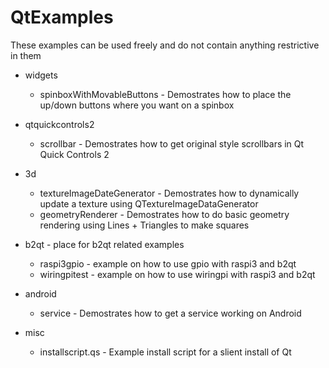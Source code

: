 # QtExamples

These examples can be used freely and do not contain anything restrictive in them

- widgets
   - spinboxWithMovableButtons - Demostrates how to place the up/down buttons where you want on a spinbox

- qtquickcontrols2
   - scrollbar - Demostrates how to get original style scrollbars in Qt Quick Controls 2

- 3d
   - textureImageDateGenerator - Demostrates how to dynamically update a texture using QTextureImageDataGenerator
   - geometryRenderer - Demostrates how to do basic geometry rendering using Lines + Triangles to make squares

- b2qt - place for b2qt related examples
   - raspi3gpio - example on how to use gpio with raspi3 and b2qt  
   - wiringpitest - example on how to use wiringpi with raspi3 and b2qt

- android
   - service - Demostrates how to get a service working on Android

- misc
   - installscript.qs - Example install script for a slient install of Qt
